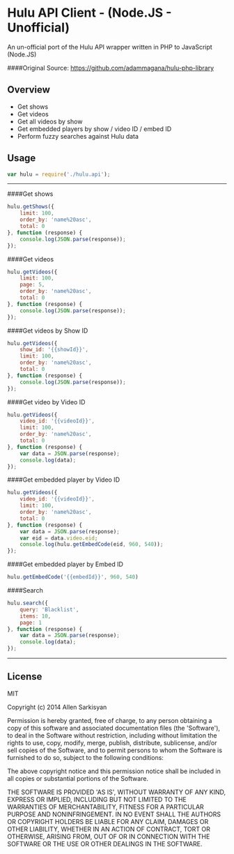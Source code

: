 Hulu API Client - (Node.JS - Unofficial)
=========

An un-official port of the Hulu API wrapper written in PHP to JavaScript (Node.JS)

####Original Source:
https://github.com/adammagana/hulu-php-library

Overview
--------------
  - Get shows
  - Get videos
  - Get all videos by show
  - Get embedded players by show / video ID / embed ID
  - Perform fuzzy searches against Hulu data

Usage
--------------
```js
var hulu = require('./hulu.api');
```
---

####Get shows
```js
hulu.getShows({
	limit: 100,
	order_by: 'name%20asc',
	total: 0
}, function (response) {
	console.log(JSON.parse(response));
});
```

####Get videos
```js
hulu.getVideos({
	limit: 100,
	page: 5,
	order_by: 'name%20asc',
	total: 0
}, function (response) {
	console.log(JSON.parse(response));
});
```

####Get videos by Show ID
```js
hulu.getVideos({
	show_id: '{{showId}}',
	limit: 100,
	order_by: 'name%20asc',
	total: 0
}, function (response) {
	console.log(JSON.parse(response));
});
```

####Get video by Video ID
```js
hulu.getVideos({
	video_id: '{{videoId}}',
	limit: 100,
	order_by: 'name%20asc',
	total: 0
}, function (response) {
	var data = JSON.parse(response);
	console.log(data);
});
```

####Get embedded player by Video ID
```js
hulu.getVideos({
	video_id: '{{videoId}}',
	limit: 100,
	order_by: 'name%20asc',
	total: 0
}, function (response) {
	var data = JSON.parse(response);
	var eid = data.video.eid;
	console.log(hulu.getEmbedCode(eid, 960, 540));
});
```

####Get embedded player by Embed ID
```js
hulu.getEmbedCode('{{embedId}}', 960, 540)
```

####Search
```js
hulu.search({
    query: 'Blacklist',
    items: 10,
    page: 1
}, function (response) {
	var data = JSON.parse(response);
	console.log(data);
});
```

----
License
----

MIT

Copyright (c) 2014 Allen Sarkisyan

Permission is hereby granted, free of charge, to any person obtaining
a copy of this software and associated documentation files (the
'Software'), to deal in the Software without restriction, including
without limitation the rights to use, copy, modify, merge, publish,
distribute, sublicense, and/or sell copies of the Software, and to
permit persons to whom the Software is furnished to do so, subject to
the following conditions:

The above copyright notice and this permission notice shall be
included in all copies or substantial portions of the Software.

THE SOFTWARE IS PROVIDED 'AS IS', WITHOUT WARRANTY OF ANY KIND,
EXPRESS OR IMPLIED, INCLUDING BUT NOT LIMITED TO THE WARRANTIES OF
MERCHANTABILITY, FITNESS FOR A PARTICULAR PURPOSE AND NONINFRINGEMENT.
IN NO EVENT SHALL THE AUTHORS OR COPYRIGHT HOLDERS BE LIABLE FOR ANY
CLAIM, DAMAGES OR OTHER LIABILITY, WHETHER IN AN ACTION OF CONTRACT,
TORT OR OTHERWISE, ARISING FROM, OUT OF OR IN CONNECTION WITH THE
SOFTWARE OR THE USE OR OTHER DEALINGS IN THE SOFTWARE.